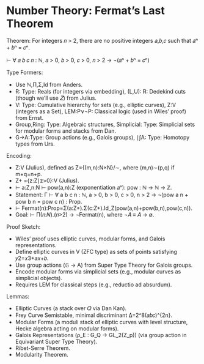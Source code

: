 Number Theory: Fermat’s Last Theorem
====================================

Theorem: For integers 𝑛 > 2, there are no positive integers 𝑎,𝑏,𝑐 such that 𝑎ⁿ + 𝑏ⁿ = 𝑐ⁿ.

⊢ ∀ 𝑎 𝑏 𝑐 𝑛 : ℕ, 𝑎 > 0, 𝑏 > 0, 𝑐 > 0, 𝑛 > 2 → ¬(𝑎ⁿ + 𝑏ⁿ = 𝑐ⁿ)

Type Formers:

* Use ℕ,Π,Σ,Id from Anders.
* R: Type: Reals (for integers via embedding), (L,U): R: Dedekind cuts (though we’ll use 𝑍) from Julius.
* V: Type: Cumulative hierarchy for sets (e.g., elliptic curves), Z:V (integers as a Set), LEM:P∨¬P: Classical logic (used in Wiles’ proof) from Ernst.
* Group,Ring: Type: Algebraic structures, Simplicial: Type: Simplicial sets for modular forms and stacks from Dan.
* G→A:Type: Group actions (e.g., Galois groups), ∣ʃA: Type: Homotopy types from Urs.

Encoding:

* Z:V (Julius), defined as Z={(m,n):N×N}/∼, where (m,n)∼(p,q) if m+q=n+p.
* Z+ ={z:Z∣z>0}:V (Julius).
* ⊢ a:Z,n:N ⊢ pow(a,n):Z (exponentiation 𝑎ⁿ): pow : ℕ → ℕ → ℤ.
* Statement: Γ ⊢ ∀ a b c n : ℕ, a > 0, b > 0, c > 0, n > 2 → ¬(pow a n + pow b n = pow c n) : Prop.
* ⊢ Fermat(n):Prop=Σ(a:Z+).Σ(c:Z+).Id_Z(pow(a,n)+pow(b,n),pow(c,n)).
* Goal: ⊢ Π(𝑛:𝑁).(𝑛>2) → ¬Fermat(n), where ¬𝐴 ≡ 𝐴 → ∅.

Proof Sketch:

* Wiles’ proof uses elliptic curves, modular forms, and Galois representations.
* Define elliptic curves in V (ZFC type) as sets of points satisfying 𝑦2=𝑥3+𝑎𝑥+𝑏.
* Use group actions (𝔾 → A) from Super Type Theory for Galois groups.
* Encode modular forms via simplicial sets (e.g., modular curves as simplicial objects).
* Requires LEM for classical steps (e.g., reductio ad absurdum).

Lemmas:

* Elliptic Curves (a stack over 𝑄 via Dan Kan).
* Frey Curve Semistable, minimal discriminant Δ=2^8(𝑎𝑏𝑐)^{2n}.
* Modular Forms (a moduli stack of elliptic curves with level structure, Hecke algebra acting on modular forms).
* Galois Representations (ρ_E : G_Q → GL_2(Z_p)) (via group action in Equivariant Super Type Theory).
* Ribet-Serre Theorem.
* Modularity Theorem.

